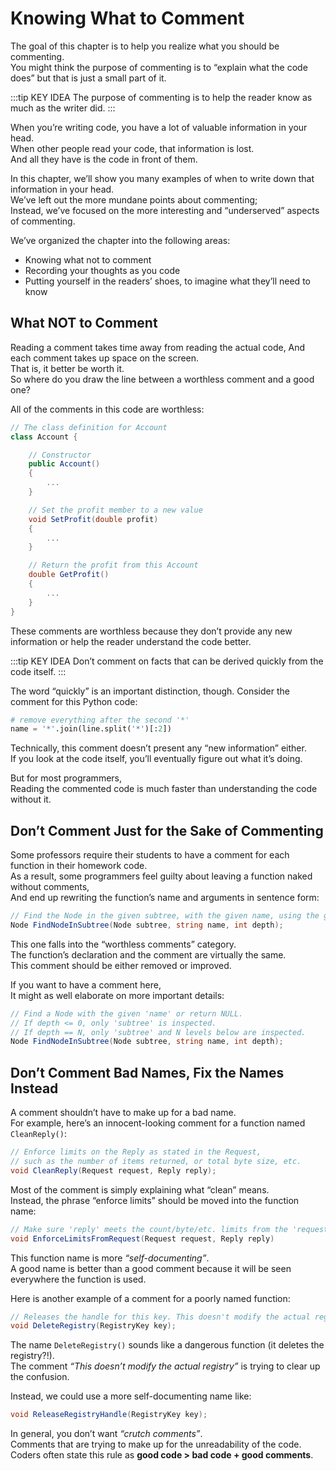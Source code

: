 # Knowing What to Comment

The goal of this chapter is to help you realize what you should be commenting.  
You might think the purpose of commenting is to “explain what the code does” but that is just a small part of it.

:::tip KEY IDEA
The purpose of commenting is to help the reader know as much as the writer did.
:::

When you’re writing code, you have a lot of valuable information in your head.  
When other people read your code, that information is lost.  
And all they have is the code in front of them.

In this chapter, we’ll show you many examples of when to write down that information in your head.  
We’ve left out the more mundane points about commenting;  
Instead, we’ve focused on the more interesting and “underserved” aspects of commenting.

We’ve organized the chapter into the following areas:

- Knowing what not to comment
- Recording your thoughts as you code
- Putting yourself in the readers’ shoes, to imagine what they’ll need to know

## What NOT to Comment

Reading a comment takes time away from reading the actual code,
And each comment takes up space on the screen.  
That is, it better be worth it.  
So where do you draw the line between a worthless comment and a good one?

All of the comments in this code are worthless:

```cs
// The class definition for Account
class Account {

    // Constructor
    public Account()
    {
        ...
    }

    // Set the profit member to a new value
    void SetProfit(double profit)
    {
        ...
    }

    // Return the profit from this Account
    double GetProfit()
    {
        ...
    }
}
```

These comments are worthless because they don’t provide any new information or help the reader understand the code better.

:::tip KEY IDEA
Don’t comment on facts that can be derived quickly from the code itself.
:::

The word “quickly” is an important distinction, though. Consider the comment for this Python code:

```python
# remove everything after the second '*'
name = '*'.join(line.split('*')[:2])
```

Technically, this comment doesn’t present any “new information” either.  
If you look at the code itself, you’ll eventually figure out what it’s doing.

But for most programmers,  
Reading the commented code is much faster than understanding the code without it.

## Don’t Comment Just for the Sake of Commenting

Some professors require their students to have a comment for each function in their homework code.  
As a result, some programmers feel guilty about leaving a function naked without comments,  
And end up rewriting the function’s name and arguments in sentence form:

```cs
// Find the Node in the given subtree, with the given name, using the given depth.
Node FindNodeInSubtree(Node subtree, string name, int depth);
```

This one falls into the “worthless comments” category.  
The function’s declaration and the comment are virtually the same.  
This comment should be either removed or improved.

If you want to have a comment here,  
It might as well elaborate on more important details:

```cs
// Find a Node with the given 'name' or return NULL.
// If depth <= 0, only 'subtree' is inspected.
// If depth == N, only 'subtree' and N levels below are inspected.
Node FindNodeInSubtree(Node subtree, string name, int depth);
```

## Don’t Comment Bad Names, Fix the Names Instead

A comment shouldn’t have to make up for a bad name.  
For example, here’s an innocent-looking comment for a function named `CleanReply()`:

```cs
// Enforce limits on the Reply as stated in the Request,
// such as the number of items returned, or total byte size, etc.
void CleanReply(Request request, Reply reply);
```

Most of the comment is simply explaining what “clean” means.  
Instead, the phrase “enforce limits” should be moved into the function name:

```cs
// Make sure 'reply' meets the count/byte/etc. limits from the 'request'
void EnforceLimitsFromRequest(Request request, Reply reply)
```

This function name is more _“self-documenting”_.  
A good name is better than a good comment because it will be seen everywhere the function is used.

Here is another example of a comment for a poorly named function:

```cs
// Releases the handle for this key. This doesn't modify the actual registry.
void DeleteRegistry(RegistryKey key);
```

The name `DeleteRegistry()` sounds like a dangerous function (it deletes the registry?!).  
The comment _“This doesn’t modify the actual registry”_ is trying to clear up the confusion.

Instead, we could use a more self-documenting name like:

```cs
void ReleaseRegistryHandle(RegistryKey key);
```

In general, you don’t want _“crutch comments”_.  
Comments that are trying to make up for the unreadability of the code.  
Coders often state this rule as **good code > bad code + good comments**.
